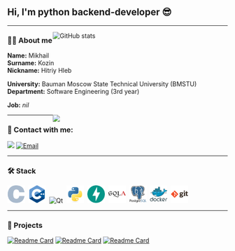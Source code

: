 ## Hi, I'm python backend-developer 😎
___
<img width="400px" align="right" src="https://github-readme-stats.vercel.app/api?username=hlebkins228&show_icons=true&theme=vision-friendly-dark" alt="GitHub stats" />


### :man_technologist: About me

**Name:** Mikhail \
**Surname:** Kozin \
**Nickname:** Hitriy Hleb

**University:** Bauman Moscow State Technical University (BMSTU) \
**Department:** Software Engineering (3rd year)

**Job:** *nil*

<img width="400px" align="right" src="https://github-readme-stats.vercel.app/api/top-langs/?username=hlebkins228&theme=vision-friendly-dark&count_private=true&hide=html,css&layout=compact" />  

___
### :love_letter: Contact with me: 


<a href="https://t.me/Hitriy_hleb" align="center" target="_blank"><img src="https://img.icons8.com/color/40/000000/telegram-app--v4.png"/></a>
<a href="mailto:kozinmisha234@gmail.com" target="_blank">
  <img src="https://img.icons8.com/color/40/000000/apple-mail.png" alt="Email"/>
</a>

---
### :hammer_and_wrench: Stack

<div>
  <img src="https://github.com/devicons/devicon/blob/master/icons/c/c-original.svg" title="C" alt="C" width="40" height="40"/>&nbsp;
  <img src="https://github.com/devicons/devicon/blob/master/icons/cplusplus/cplusplus-original.svg" title="CPP" alt="CPlusPlus" width="40" height="40"/>&nbsp;
  <img src="ttps://github.com/devicons/devicon/blob/master/icons/qt/qt-original.svg" title="Qt" alt="Qt" width="40" height="40"/>&nbsp;
  <img src="https://github.com/devicons/devicon/blob/master/icons/python/python-original.svg" title="Python" alt="Python" width="40" height="40"/>&nbsp;
  <img src="https://github.com/devicons/devicon/blob/master/icons/fastapi/fastapi-original.svg" title="FastAPI" alt="FastAPI" width="40" height="40"/>&nbsp;
  <img src="https://github.com/devicons/devicon/blob/master/icons/sqlalchemy/sqlalchemy-original.svg" title="SQLAlchemy" alt="SQLAlchemy" width="40" height="40"/>&nbsp;
  <img src="https://github.com/devicons/devicon/blob/master/icons/postgresql/postgresql-original-wordmark.svg" title="PostgreSQL" alt="PostgreSQL" width="40" height="40"/>&nbsp;
  <img src="https://github.com/devicons/devicon/blob/master/icons/docker/docker-original-wordmark.svg" title="Docker" alt="Docker" width="40" height="40"/>&nbsp;
  <img src="https://github.com/devicons/devicon/blob/master/icons/git/git-original-wordmark.svg" title="Git" alt="Git" width="40" height="40"/>&nbsp;
</div>


___
### :briefcase: Projects

[![Readme Card](https://github-readme-stats.vercel.app/api/pin/?username=SergeiKrivko&repo=aidoc)](https://github.com/SergeiKrivko/aidoc)
[![Readme Card](https://github-readme-stats.vercel.app/api/pin/?username=siberianbearofficial&repo=scheduleai)](https://github.com/siberianbearofficial/scheduleai)
[![Readme Card](https://github-readme-stats.vercel.app/api/pin/?username=hlebkins228&repo=cg_coursework)](https://github.com/hlebkins228/cg_coursework)
